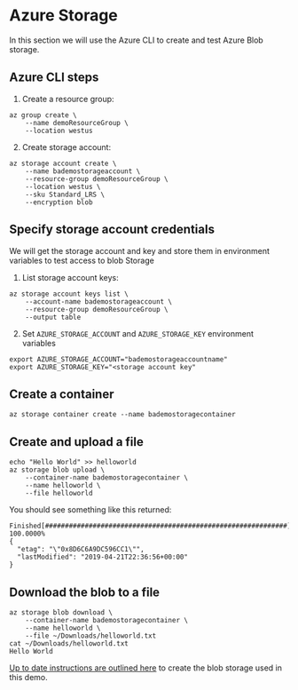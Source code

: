 # Azure Storage

In this section we will use the Azure CLI to create and test Azure Blob storage.

## Azure CLI steps

1. Create a resource group:
```
az group create \
    --name demoResourceGroup \
    --location westus
```
2. Create storage account:
```
az storage account create \
    --name bademostorageaccount \
    --resource-group demoResourceGroup \
    --location westus \
    --sku Standard_LRS \
    --encryption blob
```
## Specify storage account credentials

We will get the storage account and key and store them in environment variables to test access to blob Storage

1. List storage account keys:
```
az storage account keys list \
    --account-name bademostorageaccount \
    --resource-group demoResourceGroup \
    --output table
```
2. Set `AZURE_STORAGE_ACCOUNT` and `AZURE_STORAGE_KEY` environment variables
```
export AZURE_STORAGE_ACCOUNT="bademostorageaccountname"
export AZURE_STORAGE_KEY="<storage account key"
```
## Create a container

```
az storage container create --name bademostoragecontainer
```
## Create and upload a file
```
echo "Hello World" >> helloworld
az storage blob upload \
    --container-name bademostoragecontainer \
    --name helloworld \
    --file helloworld
```
You should see something like this returned:
```
Finished[#############################################################]  100.0000%
{
  "etag": "\"0x8D6C6A9DC596CC1\"",
  "lastModified": "2019-04-21T22:36:56+00:00"
}
```
## Download the blob to a file
```
az storage blob download \
    --container-name bademostoragecontainer \
    --name helloworld \
    --file ~/Downloads/helloworld.txt
cat ~/Downloads/helloworld.txt
Hello World
```

[Up to date instructions are outlined here](https://docs.microsoft.com/en-us/azure/storage/blobs/storage-quickstart-blobs-cli) to create the blob storage used in this demo.
